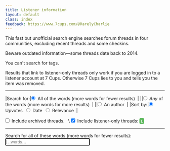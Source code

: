 ```yaml
---
title: Listener information
layout: default
class: index
feedback: https://www.7cups.com/@RarelyCharlie
---
```

<style>
body {overflow-y: scroll;}
#results p {margin: 0 0 .5ex 0; font-weight: bold; letter-spacing: .75px;}
a {text-decoration: none;}
small {margin-left: 2em; font-weight: normal; letter-spacing: 0;}
button {padding: 2px 4px; border: 1px solid #000; border-radius: 2px; margin-left: 2em;
	color: #ccc; border-color: #ccc;}
input {margin-left: 0;}
input#words {width: 20em;}
table {border-spacing: 0 4px;}
td, label {padding-right: 1ex;}
tr:last-child>td {padding-top: 1ex;}
#words {padding: 2px;}
#words.author {position: relative;left: -1em; padding-left: 16px;}
#atsign {position: relative; left: 2px; bottom: 2px; z-index: 1;}
div#loading {color: #aaa; font-size: 150%; margin: 1em 0 0 0;}
a[href*="/forum/Listener"]::after, span.listener {content: "L"; color: white; background: #5cb85c; padding: 4px 4px 2px 4px;margin-left: 1ex; border-radius: 25%; font-size: 12px; font-weight: bold; display: inline-block; line-height: 12px;}
span.listener {margin: 0;}
#build {color: gray; font-size: 80%; float: right;}
#more {margin: 1em 0 0 0; color: #fff; background: #29f; padding: 1ex 1em; border-radius: 4px;}
</style>
<script src="https://cdnjs.cloudflare.com/ajax/libs/elasticlunr/0.9.6/elasticlunr.min.js"></script>
<script src="https://cdnjs.cloudflare.com/ajax/libs/lz-string/1.4.4/lz-string.min.js"></script>
<script src="https://cdn.jsdelivr.net/npm/idb-keyval@3/dist/idb-keyval-iife.min.js"></script>

<p hidden style="color: #a00; font-size: 125%;"><b>Under construction</b><br>This experimental page might not work at times today, June 21st.</p>

This fast but unofficial search engine searches forum threads in four communities, excluding recent threads and some checkins.

Beware outdated information—some threads date back to 2014.

You can't search for tags.

Results that link to listener-only threads only work if you are logged in to a listener account at 7 Cups. Otherwise 7 Cups lies to you and tells you the item was removed.

---

|Search for:|<label for="forall" onclick="search()"><input type="radio" name="searchfor" id="forall" value="0" checked> All of the words (more words for fewer results)</label>|
||<label for="forany" onclick="search()"><input type="radio" name="searchfor" id="forany" value="0"> <em>Any</em> of the words (more words for more results)</label>|
||<label for="forauthor" onclick="search()"><input type="radio" name="searchfor" id="forauthor" value="0"> An author</label>|
|Sort by:|<label for="byupvotes" onclick="search()"><input type="radio" name="sortby" id="byupvotes" value="0" checked> Upvotes</label> <label for="bydate" onclick="search()"><input type="radio" name="sortby" id="bydate" value="1"> Date</label> <label for="byrelev" onclick="search()"><input type="radio" name="sortby" id="byrelev" value="2"> Relevance</label>|
 
<label for="archive" onclick="search()"><input type="checkbox" id="archive"> Include archived threads.
</label>\\
<label for="listen" onclick="search()"><input type="checkbox" id="listen" checked> Include listener-only threads: <span class="listener">L</span></label>

---

<p><span id="logic">Search for all of these words (more words for fewer results):</span><br>
<span id="atsign" hidden>@</span><input type="text" id="words" onkeydown="searchkey(this)" placeholder="…words…" autocomplete="off" autofocus> <i class="fa fa-search"></i></p>
<p><span id="count"></span> <span id="display"></span><span id="build"></span></p>
<div id="results"></div>
<p><button hidden id="more" onclick="more()">Show More Results</button></p>

<script>
build = 7

acfi = null
idx = null

chunk = 100
limit = 100

config = {
	fields: {
		head: {boost: 2},
		body: {boost: 1},
		},
	bool: 'AND'
	}
	
sorters = [
	(a, b) => b.up - a.up,
	(a, b) => b.at - a.at,
	(a, b) => 0
	] 

months = ['January', 'February', 'March', 'April', 'May', 'June', 'July', 'August', 'September', 'October', 'November', 'December']
urlfrag = (elem, id) => (elem? acfi[elem][id] : acfi.corpus[id].head).replace(/\W/g, '') + '_' + id

UI = {}
document.querySelectorAll('[id]').forEach(elem => UI[elem.id] = elem)

initsearch = async function () {
	UI.results.innerHTML = '<div id="loading">Initializing… <i class="fa fa-spinner fa-spin"></i></div>'
	await (new Promise(i => setTimeout(i, 0)))
		
	var k = await idbKeyval.keys(), date = ''
	if (k.includes('acfi')) {
		acfi = await idbKeyval.get('acfi')
		for (let id in acfi.cat) {
			acfi.cat[id] = acfi.cat[id]
				.replace(/ \d+$/, '')
				.replace(/\W/g, '')
			}
		}
	else {
		var r = await fetch('/assets/info/acfi.jslz?build=' + build)
		r = await r.text()
		acfi = JSON.parse(LZString.decompressFromEncodedURIComponent(r))
		acfi.cat = {
			38: 'ListenerCommunityCenter',
			100: 'SiteUpdates',
			149: 'ListenerLearningJourney',
			181: 'SafetyKnowledge7Cups'
			}
		date = (new Date(acfi.on)).toDateString()
		}

	idx = elasticlunr.Index.load(acfi.index)

	UI.results.innerHTML = ''
	UI.build.textContent = date? 'Indexed on ' + date : 'Custom index'
	UI.words.focus()
	}
addEventListener('DOMContentLoaded', initsearch)
		
wait = 0
searchkey = async () => {
	if (wait) clearTimeout(wait)
	wait = setTimeout(search, 600)
	await prepare()
	}

hit = []
search = () => {
	if (UI.forany.checked) {
		config.bool = 'OR'
		UI.logic.innerHTML = 'Search for <em>any</em> of these words (more words for more results):'
		UI.words.setAttribute('placeholder', '…words…')
		UI.words.className = ''
		UI.atsign.hidden = true
		}
	else if (UI.forall.checked) {
		config.bool = 'AND'
		UI.logic.innerHTML = 'Search for all these words (more words for fewer results):'
		UI.words.setAttribute('placeholder', '…words…')
		UI.words.className = ''
		UI.atsign.hidden = true
		}
	else {
		UI.logic.innerHTML = 'Search for an author:'
		UI.words.setAttribute('placeholder', 'authorname')
		UI.words.className = 'author'
		UI.atsign.hidden = false
		}

	var w = document.getElementById('words').value.trim()
	if (w == '') {
		UI.count.hidden = true
		UI.display.hidden = true
		UI.results.innerHTML = ''
		UI.more.hidden = true
		return
		}

	var res = UI.words.className == 'author'? authorsearch(w) : idx.search(w, config)

	hit = []
	for (let r of res) hit.push(acfi.corpus[r.ref])
	
	if (!UI.archive.checked) hit = hit.filter(t => t.forum != 1886) // exclude archive
	if (!UI.listen.checked) hit = hit.filter(t => ![38, 149].includes(t.cat)) // exclude listener-only
	hit = hit.filter(t => t.forum != 1682) // always exclude checkins
	
	hit = hit.sort(sorters[document.querySelector('[name=sortby]:checked').value])

	UI.count.hidden = false
	UI.count.textContent = hit.length == 0? 'No threads found.' : (hit.length == 1? '1 thread found.' : hit.length + ' threads found.')

	UI.results.innerHTML = ''
	limit = chunk
	display()
	}

display = () => {
	var list = '', n = 0
	for (let thread of hit) {
		let url = 'https://www.7cups.com/forum/'
		  + urlfrag('cat', thread.cat) + '/'
		  + urlfrag('forum', thread.forum) + '/'
		  + urlfrag('', thread.id) + '/1/'

		let aa = acfi.author[thread.by].split(','),
			author = aa[0],
			avatar = aa[1],
			profile = author == 'null'? 'unknown' :
				'<a href="https://www.7cups.com/@' + author + '" target="_blank" '
		    		+ 'title="' + author + (author.endsWith('s')? '\'' : '\'s')
				+ ' profile">@' + author + '</a>',
			when = new Date(thread.at * 1000)

		list += '<p><a href="' + url + '" target="_blank" rel="noreferrer noopener">' + thread.head + '</a> '
		  + '<br><small>'
		  + ' <i class="fa fa-arrow-up"></i> ' + thread.up.toLocaleString()
		  + ' by ' + profile 
		  + ' in ' + months[when.getMonth()] + ' ' + when.getFullYear()
		  + '</small></p>\n'
		if (++n == limit) break
		}

	UI.results.innerHTML += list

	UI.display.hidden = hit.length < limit
	UI.display.textContent = hit.length > limit? 'Displaying first ' + Math.min(hit.length, limit) + '.' : ''

	UI.more.hidden = hit.length <= limit
	}

more = () => {
	var y = scrollY
	limit += chunk
	UI.results.innerHTML = ''
	display()
	scrollTo(0, y)
	}
	
toggle = button => {
	var div = button.nextElementSibling
	div.className = div.className.endsWith('open')? 'panel closed' : 'panel open'
	var i = button.lastElementChild
	i.className = i.className.endsWith('down')? 'fa fa-caret-up' : 'fa fa-caret-down' 
	}
	
authorsearch = author => {
	var seek = author.split(' ')[0].replace(/[^A-Za-z0-9]/g, '').toLowerCase() + ','
	var aid = 0
	for (let a in acfi.author) {
		if (acfi.author[a].toLowerCase().startsWith(seek)) aid = a
		}

	var res = []
	for (let thread in acfi.corpus) if (acfi.corpus[thread].by == aid) res.push({ref: acfi.corpus[thread].id})
	return res
	}

prepare = async () => {
	var ww = document.getElementById('words').value.trim().split(' ')
	for (let w of ww) {
		if (w == '') continue
		let c = w.charAt(0).toLowerCase()
		if (!'0123456789abcdefghijklmnopqrstuvwxyz'.includes(c)) continue
		if (acfi.index.index.body.root[c] === null) {
			acfi.index.index.body.root[c] = {}
			let r = await fetch('/assets/info/i_' + c + '.jslz?build=' + build)
			r = await r.text()
			r = JSON.parse(LZString.decompressFromEncodedURIComponent(r))
			acfi.index.index.head.root[c] = r.head
			acfi.index.index.body.root[c] = r.body
			}
		}
	}
</script>
